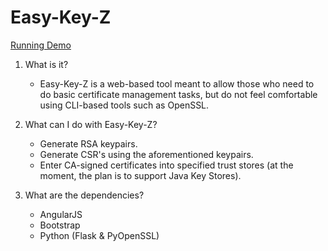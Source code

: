 # Easy-Key-Z
[Running Demo](http://52.37.97.92:8080/#/keypairGeneration)

1. What is it?
    * Easy-Key-Z is a web-based tool meant to allow those who need to do basic certificate management tasks, but do not feel comfortable using CLI-based tools such as OpenSSL. 

2. What can I do with Easy-Key-Z?
    * Generate RSA keypairs.
    * Generate CSR's using the aforementioned keypairs.
    * Enter CA-signed certificates into specified trust stores (at the moment, the plan is to support Java Key Stores).

3. What are the dependencies?
    * AngularJS
    * Bootstrap
    * Python (Flask & PyOpenSSL)